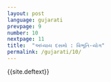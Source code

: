 ```yaml
---
layout: post
language: gujarati
prevpage: 9
number: 10
nextpage: 11
title:  "અધ્યાય દસમો : વિભૂતિ-યોગ"
permalink: /gujarati/10/
---
```


{{site.deftext}}